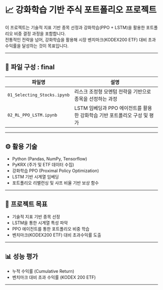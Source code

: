 # 📈 강화학습 기반 주식 포트폴리오 프로젝트

이 프로젝트는 기술적 지표 기반 종목 선정과 강화학습(PPO + LSTM)을 활용한 포트폴리오 비중 결정 과정을 포함합니다.  
전통적인 전략을 넘어, 강화학습을 활용해 시장 벤치마크(KODEX200 ETF) 대비 초과 수익률을 달성하는 것이 목표입니다.

---

## 📂 파일 구성 : final

| 파일명 | 설명 |
|--------|------|
| `01_Selecting_Stocks.ipynb` | 리스크 조정형 모멘텀 전략을 기반으로 종목을 선정하는 과정 |
| `02_RL_PPO_LSTM.ipynb` | LSTM 임베딩과 PPO 에이전트를 활용한 강화학습 기반 포트폴리오 구성 및 평가 |

---

## ⚙️ 활용 기술

- Python (Pandas, NumPy, Tensorflow)
- PyKRX (주가 및 ETF 데이터 수집)
- 강화학습 PPO (Proximal Policy Optimization)
- LSTM 기반 시계열 임베딩
- 포트폴리오 리밸런싱 및 샤프 비율 기반 보상 함수

---

## 🎯 프로젝트 목표

- 기술적 지표 기반 종목 선정
- LSTM을 통한 시계열 특성 파악
- PPO 에이전트를 통한 포트폴리오 비중 학습
- 벤치마크(KODEX200 ETF) 대비 초과수익률 도출

---

## 📊 성능 평가

- 누적 수익률 (Cumulative Return)
- 벤치마크 대비 초과 수익률 (KODEX 200 ETF)

---
